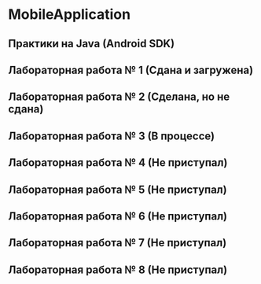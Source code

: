 # MobileApplication
## Практики на Java (Android SDK) 
## Лабораторная работа № 1 (Сдана и загружена)
## Лабораторная работа № 2 (Сделана, но не сдана)
## Лабораторная работа № 3 (В процессе)
## Лабораторная работа № 4 (Не приступал)
## Лабораторная работа № 5 (Не приступал)
## Лабораторная работа № 6 (Не приступал)
## Лабораторная работа № 7 (Не приступал)
## Лабораторная работа № 8 (Не приступал)
